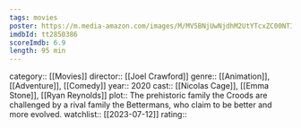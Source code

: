 ```yaml
---
tags: movies
poster: https://m.media-amazon.com/images/M/MV5BNjUwNjdhM2UtYTcxZC00NTI4LTlhZWMtMGEzNjBiZWI1NzJiXkEyXkFqcGdeQXVyMTkxNjUyNQ@@._V1_SX300.jpg
imdbId: tt2850386
scoreImdb: 6.9
length: 95 min
---
```


category:: [[Movies]]
director:: [[Joel Crawford]]
genre:: [[Animation]], [[Adventure]], [[Comedy]]
year:: 2020
cast:: [[Nicolas Cage]], [[Emma Stone]], [[Ryan Reynolds]]
plot:: The prehistoric family the Croods are challenged by a rival family the Bettermans, who claim to be better and more evolved.
watchlist:: [[2023-07-12]]
rating::
